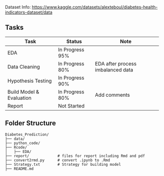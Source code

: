 Dataset Info: https://www.kaggle.com/datasets/alexteboul/diabetes-health-indicators-dataset/data 

## Tasks 

| Task | Status | Note |
|------|--------|------|
| EDA | In Progress 95% | |
| Data Cleaning | In Progress 80% | EDA after process imbalanced data |
| Hypothesis Testing | In Progress 90% | |
| Build Model & Evaluation | In Progress 80% | Add comments |
| Report | Not Started ||

## Folder Structure

```
Diabetes_Prediction/
├── data/            
├── python_code/
├── Rcode/
│   ├── EDA/
├── report/             # files for report including Rmd and pdf
├── convert2rmd.py      # convert .ipynb to .Rmd
├── Strategy.txt        # Strategy for building model 
├── README.md

```